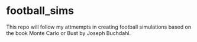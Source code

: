 # football_sims

This repo will follow my attmempts in creating football simulations based on the book Monte Carlo or Bust by Joseph Buchdahl.